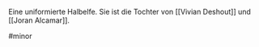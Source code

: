 Eine uniformierte Halbelfe. 
Sie ist die Tochter von [[Vivian Deshout]] und [[Joran Alcamar]]. 

#minor 